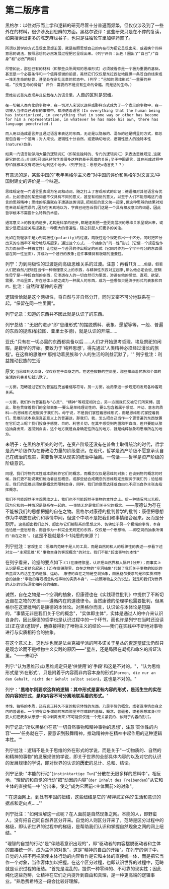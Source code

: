 # 第二版序言

黑格尔：以往对形而上学和逻辑的研究尽管十分普遍而频繁，但仅仅涉及到了一些外在的材料，很少涉及到思辨的方面。黑格尔锐评：这些研究只是在不停的复读，如果搜索出更多的陈芝麻烂谷子，也只是往独轮车里加弹药罢了。

`所谓以哲学的方式呈现出思想王国，就是按照思想自己的内在行为把它呈现出来，或者换个同样意思的说法，按照思想的必然发展过程把它呈现出来。(列宁评价：出色！圈出了“自己”/“自身”和“必然”两词)`

`尽管如此，那些已有的材料（即那些众所周知的思维形式）必须被看作是一个极为重要的基础，甚至是一个必要条件和一个值得感谢的前提，虽然它们仅仅是东拉西扯地提供一条苍白的线索或一堆无生命的枯骨，甚至处在杂乱无章的状态中。(列宁：“已知的思维形式”——重要的开端，“没有生命的骨骼” 评价：需要的不是没有生命的骨骼，而是活的生命。)`

`思维形式首先表现并且记载在人的语言里。`人兽的区别是思维。

`在一切被人类内化的事物中，在一切对人来说以这样或那样方式成为了一个表示的事物中，在一切被人当作自己占有的事物中，都渗透着语言`
`(In everything that the human being has interiorized, in everything that in some way or other has become for him a representation, in whatever he has made his own, there has language penetrated.)`

`而人用以造成语言并且通过语言来表达的东西，无论是以隐蔽的、混杂的还是明显的方式，都总是包含着一个范畴；对人来说，逻辑性十分自然，或更确切地说，逻辑性是人的独特本性(nature)自身。`

`如果一门语言能够用大量的逻辑词汇（即某些独特的、专门的逻辑词汇）来表达思维规定,这就是它的优点;介词和冠词已经包含着很多这样的基于思维的关系;至于中国语言，其在形成过程中恐怕就根本没有或极少达到这个地步。(列宁批注：思想史=语言史？？)`

有意思的是，某些中国的“老年黑格尔主义者”对中国的评价和黑格尔对文言文/中国封建史的评价是一个味道。

`思维规定在一门语言里表现为名词和动词、随之打上了客观形式的印记；德语相对其他语言有优点，比如德语的某些词语不仅具有不同的意义，甚至有相反的意义，以至于人们不能忽略这门语言的思辨精神；思维的乐趣就在于遭遇这类词语,把相反的意义统一起来,但这种思辨的结果对知性来说却是荒谬的,因为它天真地以为，字典已经告诉我们这是一个具有相反意义的词语，因此哲学根本不需要什么特殊的术语。`

`通常意义上的教化的进步,尤其是科学的进步,都是逐渐把一些更高层次的思维关系呈现出来，或至少是把这些关系提高到一种更大的普遍性，随之引起人们更多的关注。`

`比如在物理学中是力到两极性(polarity)的过渡，两极性这个规定作出一个区分，同时把区分出来的东西牢不可分地联系起来。通过这个方式，一个抽象的“同一性”形式（它使一个规定性作为力而获得一种独立性）让位给一个差异的作出规定的形式（它同时作为一个牢不可分的东西保留在同一性里面），并成为一个通行的表象;这件事情具有极端的重要性。`

列宁：力到两极性的过渡是向高级思维关系的过渡。注意：再看11页……`但是，假若人们把自然/逻辑性当作一种物理意义上的东西，与精神性东西对立起来,那么他必定会说,逻辑性毋宁是一种超自然的东西，它渗透在人的一切自然行为里面，渗透在他的感觉、直观、欲望、需要、冲动里面，并在总体上使之成为一种属人的东西，成为一些哪怕只是流于形式的表象和目的。`批注：自然和‘精神的东西’

逻辑恰恰就是这个两极性，将自然与非自然分开，同时又密不可分地联系在一起，“保留在同一性里面”。

列宁记录：知道的东西并不因此就是认识了的东西。

列宁总结："无限的进步"即"思维形式"的摆脱质料、表象、愿望等等，一般、普遍的东西的提炼(柏拉图、亚里士多德)，就是认识的开端……

亚氏:"只有在一切必需的东西都具备以后……人们才开始思考哲理。埃及祭祀的闲暇，是数学的开始。要致力于'纯粹思想'，得先通过'人类精神必须经过漫长的旅程'。在这样的思维中'那推动着民族和个人的生活的利益沉默了。'" 列宁批注：利益推动民族的生活

原文:`当思维到达自身，仅仅存在于自身之内，在这些寂静的空间里，那些推动着民族和个体的生活的利害关切就沉默了。`

`一方面，范畴通过它们的普遍性充当着缩写符号。另一方面，被用来进一步规定和发现各种客观关系。`

`一方面，我们作为普遍性与"心灵"、"精神"等规定相对立，另一方面我们又被它们所束缚。因此，那些贯穿着我们的全部表象——要么是单纯理论性的，要么包含着属于感觉、冲动、意志的质料——的思维形式是服务于我们的。毋宁说，不是我们掌控着思维形式，而是思维形式掌控着我们。思维形式本身是真正意义上的普遍这，那我们，我，怎么把自己当作一个更普遍的东西放置在它们之上呢？我们投身于感觉、目的、利害关切，在其中感受到先置和不自由，但只要能从那边抽身出来，返回到自由，这个地方就是自身确定性所在的地方，就是纯粹抽象和思维所在的地方。`

未明子：在黑格尔所处的时代，在资产阶级还没有在普鲁士取得统治的时代，哲学是资产阶级作为在野政治力量的阶级意识。在现代，哲学是资产阶级不愿意承认自己在统治的现实，需要哲学来从现实的统治中抽离。一句话——哲学是资产阶级的阶级意识。

`同理，我们将物的本性或本质称作它们的概念，而概念仅仅是思维的对象；在谈到物的概念的时候，我们更不能说我们统治着这些概念，或那些结合成概念的思维规定是服务于我们的；恰恰相反，我们的思维必须依据概念而限制自身，同样，我们的意愿选择或自由也不应当自作主张去指挥概念。`

`我们不可能超然于主观思维之上，我们也不可能超然于事物的本性之上。后一种情况可以无视，因为它和前一种情况是联系在一起的。——事情无非是我们关于它的概念。`——康德认为存在不能被我们的思想把握的自在之物。黑格尔对康德的批判哲学的批判：康德把思想作为中项放在我们和事情中间，但这个中项不是把我们和事情结合起来，反而是分割开。`这些超出我们之外、超出与它们相联系的思想之外、仿佛位于另一个极端的事情，本身恰恰是一些思想物，而且作为一种完全无规定的东西，仅仅是一个思想物，——即空洞的抽象所谓的'自在之物'。`（这是不是就是$-1-1纯思的来源？）

列宁批注：`客观主义：思维的范畴不是人的工具，而是自然的和人的规律性的表述——参看下述对立——"主观思维"和"事物本身的客观概念"的对立。我们不能"超出事物的本性"`

在列宁看来，论据的要点如下:`(1)在康德那里，认识把自然界和人隔开(分开)；而事实上认识是把二者结合起来；(2)在康德那里，自在之物的"空洞抽象"代替了我们关于事物的知识的日益深入的活生生的进展、运动。 康德的自在之物是空洞抽象，而黑格尔要求的是和实质相符合的抽象:"事物的客观概念构成事物的实质本身"，——按照唯物主义的说法，就是和我们对世界的认识的实际深化相符合的抽象。`

诚然，自在之物是一个空洞的抽象，但康德也在《实践理性批判》中提供了不断切近自在之物的方法——遵循内在的道德律令。当然康德的伦理学也需要批判，但黑格尔在这里批判的是康德的本体论。对黑格尔而言，认识论与本体论是短路的，"事情无非是我们关于它的概念"，"实体即主体"，实体是通过人的中介来认识自身的，因此康德的哲学也是认识过程中的一个环节。而也许是列宁在当时还没读过(正在读)逻辑学，他直接得到了唯物主义的结论——我们在实践中不断地对事物进行与实质相符合的抽象。

在这个意义上，这也许也就是法兰克福学派的阿多诺关于星丛的[否定辩证法](https://www.bilibili.com/video/BV1Pf4y1V7X7)仍然只是观念论而不是唯物主义实践的原因——"星丛，还是局限在凝视和命名的辨证法里。"——未明子

列宁:"认为思维形式/思维规定只是'供使用'的'手段'和这是不对的。"，"认为思维形式是'外在形式'，只是附着于内容而非内容本身的形式(`Formen, die nur an dem Gehalt, nicht der Gehalt selbst seien`)，这也是不对的。"

列宁："**黑格尔则要求这样的逻辑：其中形式是富有内容的形式，是活生生的实在的内容的形式，是和内容不可分离地联系着的形式。**"

`本性、独特的本质，还有真正持久不变的和实体性的东西，乃是事情的概念，或者说事情自身之内的普遍者。一个拥有众多谓词的东西那里不可或缺的基础，概念，普遍者，或者思想本身(只要人们把表象从思想一词中剥离出来)不可能仅仅是一个无关紧要的、依附于内容的形式。`

列宁记录:"所以黑格尔在意'一切自然事物和精神事物的思想'，注意'实体性的内容'——'任务就在于，要意识到鼓舞精神，推动精神并在精神中起作用的这种逻辑本性。'"

列宁批注：逻辑不是关于思维的外在形式的学说，而是关于"一切物质的、自然的和精神的事物"的发展规律的学说，即关于世界的全部具体内容的以及对它的认识的发展规律的学说，即对世界的认识的**历史**的总计、总和、结论。

列宁记录: "本能的行动"(`instinktartige Tun`)"分散在无限多样的质料中"。相反地，"理智的和自觉的行动"把"动因的内容"(`der Inhalt des Treibenden`)"从它和主体的直接统一中"分出来，使之"成为它面前<主体面前>的对象"。

"'在这面网上，到处有牢固的扭结，这些纽结是它的'*精神或主体的*'生活和意识的据点和定向点……'"

列宁批注："如何理解这一点呢？在人面前是自然现象之网。本能的人，即野蛮人，没有把自己同自然界区分开来。自觉的人则区分开来了，范畴是区分过程中的梯级，即认识世界的过程中的梯级，是帮助我们认识和掌握自然现象之网的网上纽结。"

"理智的自觉的行动"是"伴随着意识出现的"，即"驱动者的内容摆脱驱动者和主体的直接统一体，成为主体的对象"，这是"精神的自由的开始"。在列宁的例子中，自觉的人把不再把驱使主体行动的内容看作是它和主体的直接统一体，而是把它当作一个对象，当作客体加以把握。在这个区分过程，也即认识世界的过程中，范畴就是认识过程的纽结。"首先是混乱的，提供一种零碎的、不可靠的现实性；因此纯化这些范畴，让精神在它们之内提升到自由和真理，是一种更高端的逻辑事业。"熟悉费希特这一段会比较好理解。
